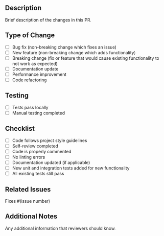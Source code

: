 ## Description
Brief description of the changes in this PR.

## Type of Change
- [ ] Bug fix (non-breaking change which fixes an issue)
- [ ] New feature (non-breaking change which adds functionality)
- [ ] Breaking change (fix or feature that would cause existing functionality to not work as expected)
- [ ] Documentation update
- [ ] Performance improvement
- [ ] Code refactoring

## Testing
- [ ] Tests pass locally
- [ ] Manual testing completed

## Checklist
- [ ] Code follows project style guidelines
- [ ] Self-review completed
- [ ] Code is properly commented
- [ ] No linting errors
- [ ] Documentation updated (if applicable)
- [ ] New unit and integration tests added for new functionality
- [ ] All existing tests still pass

## Related Issues
Fixes #(issue number)

## Additional Notes
Any additional information that reviewers should know.
